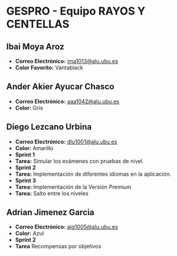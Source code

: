# GESPRO - Equipo RAYOS Y CENTELLAS

## Ibai Moya Aroz
- **Correo Electrónico:** [ima1013@alu.ubu.es](mailto:ima1013@alu.ubu.es)
- **Color Favorito:** Vantablack

## Ander Akier Ayucar Chasco
- **Correo Electrónico:** [aaa1042@alu.ubu.es](mailto:aaa1042@alu.ubu.es)
- **Color:** Gris

## Diego Lezcano Urbina
- **Correo Electrónico:** [dlu1001@alu.ubu.es](mailto:dlu1001@alu.ubu.es)
- **Color:** Amarillo
- **Sprint 1**
- **Tarea:** Simular los exámenes con pruebas de nivel.
- **Sprint 2**
- **Tarea:** Implementación de diferentes idiomas en la aplicación.
- **Sprint 3**
- **Tarea:** Implementación de la Versión Premium
- **Tarea:** Salto entre los niveles

## Adrian Jimenez Garcia
- **Correo Electrónico:** [ajg1005@alu.ubu.es](mailto:ajg1005@alu.ubu.es)
- **Color:** Azul
- **Sprint 2**
- **Tarea**  Recompensas por objetivos

